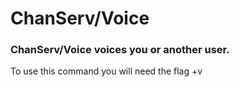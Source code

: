 # ChanServ/Voice
### ChanServ/Voice voices you or another user.
<p> To use this command you will need the flag +v </p>